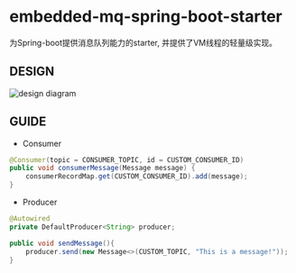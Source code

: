 # embedded-mq-spring-boot-starter

为Spring-boot提供消息队列能力的starter, 并提供了VM线程的轻量级实现。

## DESIGN

![design diagram](http://www.plantuml.com/plantuml/proxy?src=https://raw.githubusercontent.com/wangyuheng/embedded-mq-spring-boot-starter/master/.design/design.puml)

## GUIDE

- Consumer

```java
@Consumer(topic = CONSUMER_TOPIC, id = CUSTOM_CONSUMER_ID)
public void consumerMessage(Message message) {
    consumerRecordMap.get(CUSTOM_CONSUMER_ID).add(message);
}
```

- Producer

```java
@Autowired
private DefaultProducer<String> producer;

public void sendMessage(){
    producer.send(new Message<>(CUSTOM_TOPIC, "This is a message!"));
}
```